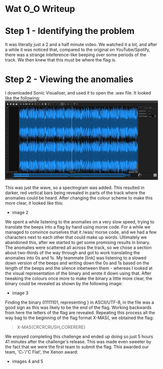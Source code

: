 # Wat O_O Writeup

# Step 1 - Identifying the problem

It was literally just a 2 and a half minute video. We watched it a lot, and after a while it was noticed that, compared to the original on YouTube/Spotify, there was a strange inteference-like beeping over some periods of the track. We then knew that this must be where the flag is.

# Step 2 - Viewing the anomalies

I downloaded Sonic Visualiser, and used it to open the .wav file. It looked like the following:
![Image 1](image1.JPG)

This was just the wave, so a spectrogram was added. This resulted in darker, red vertical bars being revealed in parts of the track where the anomalies could be heard. After changing the colour scheme to make this more clear, it looked like this:
- image 2

We spent a while listening to the anomalies on a very slow speed, trying to translate the beeps into a flag by hand using morse code. For a while we managed to convince ourselves that it /was/ morse code, and we had a few characters next to each other that could make up words.
Ultimately we abandoned this, after we started to get some promising results in binary.
The anomalies were scattered all across the track, so we chose a section about two-thirds of the way through and got to work translating the anomalies into 0s and 1s.
My teammate [link] was listening to a slowed down version of the beeps and writing down the 0s and 1s based on the length of the beeps and the silence inbetween them - whereas I looked at the visual representation of the binary and wrote it down using that.
After tweaking the colours once more to make the binary a little more clear, the binary could be revealed as shown by the following image:
- image 3

Finding the binary 01111101, representing } in ASCII/UTF-8, in the file was a good sign as this was likely to be the end of the flag. Working backwards from here the letters of the flag are revealed.
Repeating this process all the way bag to the beginning of the flag format X-MAS{, we obtained the flag:

> X-MAS{CRCRCRUSH_CORERERE}

We enjoyed completing this challenge and ended up doing so just 5 hours 41 minutes after the challenge's release. This was made even sweeter by the fact that we were the first team to submit the flag. This awarded our team, 'C♭'/'C Flat', the Xenon award:
- images 4 and 5
